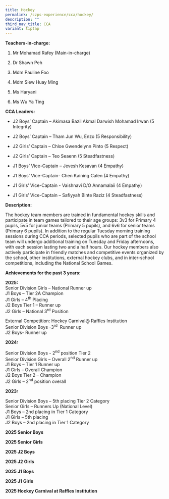 ```yaml
---
title: Hockey
permalink: /czps-experience/cca/hockey/
description: ""
third_nav_title: CCA
variant: tiptap
---
```

<p><strong>Teachers-in-charge:&nbsp;</strong>
</p>
<ol data-tight="true" class="tight">
<li>
<p>Mr Mohamad Rafey (Main-in-charge)</p>
</li>
<li>
<p>Dr Shawn Peh</p>
</li>
<li>
<p>Mdm Pauline Foo</p>
</li>
<li>
<p>Mdm Siew Huay Ming</p>
</li>
<li>
<p>Ms Haryani</p>
</li>
<li>
<p>Ms Wu Ya Ting</p>
</li>
</ol>
<p><strong>CCA Leaders:</strong>
</p>
<ul>
<li>
<p>J2 Boys’ Captain – Akimasa Bazil Akmal Darwish Mohamad Irwan (5 Integrity)</p>
</li>
<li>
<p>J2 Boys’ Captain – Tham Jun Wu, Enzo (5 Responsibility)</p>
</li>
<li>
<p>J2 Girls’ Captain – Chloe Gwendelynn Pinto (5 Respect)</p>
</li>
<li>
<p>J2 Girls’ Captain – Teo Seaenn (5 Steadfastness)</p>
</li>
<li>
<p>J1 Boys’ Vice-Captain – Jevesh Kesavan (4 Empathy)</p>
</li>
<li>
<p>J1 Boys’ Vice-Captain- Chen Kaining Calen (4 Empathy)</p>
</li>
<li>
<p>J1 Girls’ Vice-Captain - Vaishnavi D/O Annamalaii (4 Empathy)</p>
</li>
<li>
<p>J1 Girls’ Vice-Captain – Safiyyah Binte Raziz (4 Steadfastness)</p>
<p></p>
</li>
</ul>
<p><strong>Description:</strong>
</p>
<p>The hockey team members are trained in fundamental hockey skills and participate
in team games tailored to their age groups: 3v3 for Primary 4 pupils, 5v5
for junior teams (Primary 5 pupils), and 6v6 for senior teams (Primary
6 pupils). In addition to the regular Tuesday morning training sessions
during CCA periods, selected pupils who are part of the school team will
undergo additional training on Tuesday and Friday afternoons, with each
session lasting two and a half hours. Our hockey members also actively
participate in friendly matches and competitive events organized by the
school, other institutions, external hockey clubs, and in inter-school
competitions, including the National School Games.</p>
<p><strong>Achievements for the past 3 years:</strong>
</p>
<p><strong>2025:</strong>
<br>Senior Division Girls – National Runner up
<br>J1 Boys – Tier 2A Champion
<br>J1 Girls – 4<sup>th</sup> Placing
<br>J2 Boys Tier 1 – Runner up
<br>J2 Girls – National 3<sup>rd</sup> Position</p>
<p>External Competition: Hockey Carnival@ Raffles Institution
<br>Senior Division Boys -3<sup>rd</sup>&nbsp; Runner up
<br>J2 Boys- Runner up</p>
<p><strong>2024:</strong>
</p>
<p>Senior Division Boys - 2<sup>nd</sup>&nbsp;position Tier 2
<br>Senior Division Girls – Overall 2<sup>nd</sup>&nbsp;Runner up
<br>J1 Boys – Tier 1 Runner up
<br>J1 Girls – Overall Champion
<br>J2 Boys Tier 2 – Champion
<br>J2 Girls – 2<sup>nd</sup>&nbsp;position overall</p>
<p><strong>2023:</strong>
</p>
<p>Senior Division Boys – 5th placing Tier 2 Category
<br>Senior Girls – Runners Up (National Level)
<br>J1 Boys – 2nd placing in Tier 1 Category
<br>J1 Girls – 5th placing
<br>J2 Boys – 2nd placing in Tier 1 Category</p>
<p></p>
<p><strong>2025 Senior Boys</strong>
</p>
<p><strong>2025 Senior Girls</strong>
</p>
<p><strong>2025 J2 Boys</strong>
</p>
<p><strong>2025 J2 Girls</strong>
</p>
<p><strong>2025 J1 Boys</strong>
</p>
<p><strong>2025 J1 Girls</strong>
</p>
<p><strong>2025 Hockey Carnival at Raffles Institution</strong>
</p>
<p></p>
<p></p>
<p></p>